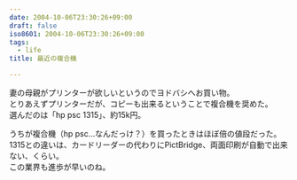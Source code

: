 ```yaml
---
date: 2004-10-06T23:30:26+09:00
draft: false
iso8601: 2004-10-06T23:30:26+09:00
tags:
  - life
title: 最近の複合機

---
```


<div class="entry-body">
  <p>妻の母親がプリンターが欲しいというのでヨドバシへお買い物。<br />
    とりあえずプリンターだが、コピーも出来るということで複合機を奨めた。<br />
    選んだのは「hp psc 1315」、約15k円。</p>

  <p>うちが複合機（hp psc…なんだっけ？）を買ったときはほぼ倍の値段だった。<br />
    1315との違いは、カードリーダーの代わりにPictBridge、両面印刷が自動で出来ない、くらい。<br />
    この業界も進歩が早いのね。</p>
</div>
